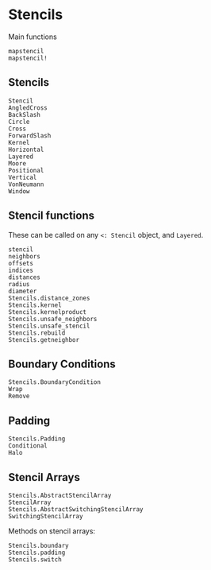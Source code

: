 # Stencils

Main functions

```@docs
mapstencil
mapstencil!
```

## Stencils

```@docs
Stencil
AngledCross
BackSlash
Circle
Cross
ForwardSlash
Kernel
Horizontal
Layered
Moore
Positional
Vertical
VonNeumann
Window
```

## Stencil functions

These can be called on any `<: Stencil` object, and `Layered`.

```@docs
stencil
neighbors
offsets
indices
distances
radius
diameter
Stencils.distance_zones
Stencils.kernel
Stencils.kernelproduct
Stencils.unsafe_neighbors
Stencils.unsafe_stencil
Stencils.rebuild
Stencils.getneighbor
```

## Boundary Conditions

```@docs
Stencils.BoundaryCondition
Wrap
Remove
```

## Padding

```@docs
Stencils.Padding
Conditional
Halo
```

## Stencil Arrays

```@docs
Stencils.AbstractStencilArray
StencilArray
Stencils.AbstractSwitchingStencilArray
SwitchingStencilArray
```

Methods on stencil arrays:

```@docs
Stencils.boundary
Stencils.padding
Stencils.switch
```
